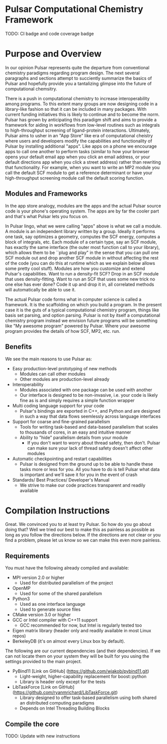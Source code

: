 # Pulsar Computational Chemistry Framework

TODO: CI badge and code coverage badge

# Purpose and Overview
In our opinion Pulsar represents quite the departure from conventional chemistry
paradigms regarding program design.  The next several paragraphs and sections
attempt to succiently summarize the basics of Pulsar and hopefully provide you a
tantalizing glimpse into the future of computational chemsitry.

There is a push in computational chemistry to increase interoperability among
programs.  To this extent many groups are now designing code in a library-like
fashion so that it can be included in many packages.  With
current funding initiatives this is likely to continue and to become the norm.  
Pulsar has grown by anticipating this paradigm shift and aims to provide a
framework for aiding in workflows from low-level routines such as integrals
to high-throughput screening of ligand-protein interactions.  Ultimately, Pulsar
aims to usher in an "App Store" like era of computational cheistry where users
and developers modify the capabilities and functionality of Pulsar by installing
additional "apps".  Like apps on a phone we encourage apps to call one another
to perform tasks (similar to how your browser opens your default email app when
you click an email address, or your default directions app when you click a 
street address) rather than rewriting that functionality.  For example, when you
want to write an MP2 module you call the default SCF module to get a reference
determinant or have your high-throughput screening module call the default
scoring function.

## Modules and Frameworks

In the app store analogy, modules are the apps and the actual Pulsar source code
is your phone's operating system.  The apps are by far the cooler part and that's
what Pulsar lets you focus on.

In Pulsar lingo, what we were calling "apps" above is what we call a module.  A
module is an independent library written by a group.  Ideally
it performs one task, say optimizes a geometry, computes the SCF energy,
computes a block of integrals, etc.  Each module of a certain type, say an SCF
module, has exactly the same interface (the outer most function call to your
library), which allows them to be ``plug and play" in the sense that you can
pull one SCF module out and drop another SCF module in without affecting the
rest of the code (you can do this at runtime which as we explain below allows
some pretty cool stuff).  Modules are how you customize and extend Pulsar's
capabilities.  Want to run a density-fit SCF?  Drop in an SCF module that uses
density-fitting.  Want to run an SCF that uses some new trick no one else has
ever done?  Code it up and drop it in, all correlated methods will automatically
be able to use it. 

The actual Pulsar code forms what in computer science is called a framework.  It
is the scaffolding on which you build a program.  In the present case it is the
guts of a typical computational chemistry program, things like basis set parsing,
and option parsing.  Pulsar is not by itself a computational chemistry program
instead we envision future programs will be something like "My awesome program"
powered by Pulsar.  Where your awesome program provides the details of how SCF,
MP2, etc. run.

## Benefits

We see the main reasons to use Pulsar as:

- Easy production-level prototyping of new methods
  - Modules can call other modules
  - Other modules are production-level already
- Interoperability
  - Modules associated with one package can be used with another
  - Our interface is designed to be non-invasive, i.e. your code is likely fine
    as is and simply requires a simple function wrapper
- Multi coding language support for your code
  - Pulsar's bindings are exported in C++, and Python and are designed in such a
    way that data flows seemlessly across language interfaces
- Support for coarse and fine-grained parallelism
  - Tools for writing task-based and data-based parallelism that scales to 
    thousands of cores, in an easy and intuitive manner
  - Ability to "hide" parallelism details from your module
    - If you don't want to worry about thread safety, then don't. Pulsar can make
      sure your lack of thread safety doesn't affect other modules
- Automatic checkpointing and restart capabilities
  - Pulsar is designed from the ground up to be able to handle these tasks more
    or less for you.  All you have to do is tell Pulsar what data is important
    and we'll save it for you in the event of crash
- Standards/ Best Practices/ Developer's Manual
  - We strive to make our code practices transparent and readily available

# Compilation Instructions

Great.  We convinced you to at least try Pulsar.  So how do you go about
doing that?  Well we tried our best to make this as painless as possible as long
as you follow the directions below.  If the directions are not clear or you find
a problem, please let us know so we can make this even more painless.

## Requirements
  
You must have the following already compiled and available:
  * MPI version 2.0 or higher
    * Used for distributed parallelism of the project
  * OpenMP 
    * Used for some of the shared parallelism
  * Python3
    * Used as one interface language
    * Used to generate source files
  * CMake version 3.0 or higher
  * GCC or Intel compiler with C++11 support
    * GCC recommended for now, but Intel is regularly tested too
  * Eigen matrix library (header only and readily available in most Linux repos)
  * BerkeleyDB (it's on almost every Linux box by default).

The following are our current dependencies (and their dependencies).  If we can
not locate them on your system they will be built for you using the settings
provided to the main project.
  * PyBind11 [Link on GitHub] (https://github.com/wjakob/pybind11.git)
    * Light-weight, higher-capability replacement for boost::python
    * Library is header only except for the tests
  * LibTaskForce [Link on GitHub] (https://github.com/ryanmrichard/LibTaskForce.git)
    * Library designed to offer task-based parallelism using both shared an distributed computing paradigms
    * Depends on Intel Threading Building Blocks


## Compile the core

TODO: Update with new instructions
